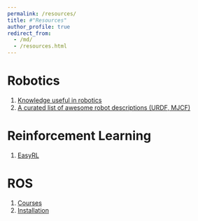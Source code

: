 ```yaml
---
permalink: /resources/
title: #"Resources"
author_profile: true
redirect_from: 
  - /md/
  - /resources.html
---
```


Robotics
======
  1. [Knowledge useful in robotics](https://scaron.info/category/robotics.html)
  2. [A curated list of awesome robot descriptions (URDF, MJCF)](https://github.com/robot-descriptions/awesome-robot-descriptions)

Reinforcement Learning
======
  1. [EasyRL](https://datawhalechina.github.io/easy-rl/#/)

ROS
======
  1. [Courses](https://www.bilibili.com/video/BV1zt411G7Vn?p=1)
  2. [Installation](https://github.com/fishros/install)